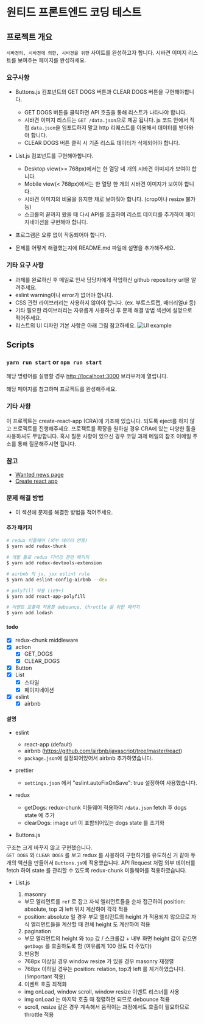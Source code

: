 # 원티드 프론트엔드 코딩 테스트

## 프로젝트 개요

`시바견의, 시바견에 의한, 시바견을 위한` 사이트를 완성하고자 합니다.
시바견 이미지 리스트를 보여주는 페이지를 완성하세요.

### 요구사항

- Buttons.js 컴포넌트의 GET DOGS 버튼과 CLEAR DOGS 버튼을 구현해야합니다.

  - GET DOGS 버튼을 클릭하면 API 호출을 통해 리스트가 나타나야 합니다.
  - 시바견 이미지 리스트는 `GET /data.json`으로 제공 됩니다. js 코드 안에서 직접 `data.json`을 임포트하지 말고 http 리퀘스트를 이용해서 데이터를 받아와야 합니다.
  - CLEAR DOGS 버튼 클릭 시 기존 리스트 데이터가 삭제되어야 합니다.

- List.js 컴포넌트를 구현해아합니다.

  - Desktop view(>= 768px)에서는 한 열당 네 개의 시바견 이미지가 보여야 합니다.
  - Mobile view(< 768px)에서는 한 열당 한 개의 시바견 이미지가 보여야 합니다.
  - 시바견 이미지의 비율을 유지한 채로 보여줘야 합니다. (crop이나 resize 불가능)
  - 스크롤의 끝까지 왔을 때 다시 API를 호출하여 리스트 데이터를 추가하여 페이지네이션을 구현해야 합니다.

- 프로그램은 오류 없이 작동되어야 합니다.
- 문제를 어떻게 해결했는지에 README.md 파일에 설명을 추가해주세요.

### 기타 요구 사항

- 과제를 완료하신 후 메일로 인사 담당자에게 작업하신 github repository url을 알려주세요.
- eslint warning이나 error가 없어야 합니다.
- CSS 관련 라이브러리는 사용하지 않아야 합니다. (ex. 부트스트랩, 매터리얼ui 등)
- 기타 필요한 라이브러리는 자유롭게 사용하신 후 문제 해결 방법 섹션에 설명으로 적어주세요.
- 리스트의 UI 디자인 기본 사항은 아래 그림 참고하세요.
  ![UI example](https://s3.ap-northeast-2.amazonaws.com/wanted-public/sample.jpg)

## Scripts

### `yarn run start` or `npm run start`

해당 명령어를 실행할 경우 [http://localhost:3000](http://localhost:3000) 브라우저에 열립니다.

해당 페이지를 참고하며 프로젝트를 완성해주세요.

### 기타 사항

이 프로젝트는 create-react-app (CRA)에 기초해 있습니다. 되도록 eject를 하지 않고 프로젝트를 진행해주세요.
프로젝트를 확장을 원하실 경우 CRA에 있는 다양한 툴을 사용하셔도 무방합니다.
혹시 질문 사항이 있으신 경우 코딩 과제 메일의 참조 이메일 주소를 통해 질문해주시면 됩니다.

### 참고

- [Wanted news page](https://www.wanted.co.kr/news)
- [Create react app](https://facebook.github.io/create-react-app/)

### 문제 해결 방법

- 이 섹션에 문제를 해결한 방법을 적어주세요.

#### 추가 패키지

```bash
# redux 미들웨어 (외부 데이터 연동)
$ yarn add redux-thunk

# 개발 툴로 redux 디버깅 관련 패키지
$ yarn add redux-devtools-extension

# airbnb 의 js, jsx eslint rule
$ yarn add eslint-config-airbnb --dev

# polyfill 적용 (ie9+)
$ yarn add react-app-polyfill

# 이벤트 호출에 적용할 debounce, throttle 을 위한 패키지
$ yarn add lodash
```

#### todo

- [x] redux-chunk middleware
- [x] action
  - [x] GET_DOGS
  - [x] CLEAR_DOGS
- [x] Button
- [x] List
  - [x] 스타일
  - [x] 페이지네이션
- [x] eslint
  - [x] airbnb

#### 설명

- eslint

  - react-app (default)
  - airbnb (https://github.com/airbnb/javascript/tree/master/react)
  - `package.json`에 설정되어있어서 airbnb 추가하였습니다.

- prettier

  - `settings.json` 에서 "eslint.autoFixOnSave": true 설정하여 사용했습니다.

- redux

  - getDogs: redux-chunk 미들웨어 적용하여 `/data.json` fetch 후 dogs state 에 추가
  - clearDogs: image url 이 포함되어있는 dogs state 를 초기화

- Buttons.js

구조는 크게 바꾸지 않고 구현했습니다.  
`GET DOGS` 와 `CLEAR DOGS` 를 보고 redux 를 사용하여 구현하기를 유도하신 거 같아 두 개의 액션을 만들어서 `Buttons.js`에 적용했습니다. API Request 처럼 외부 데이터를 fetch 하여 state 를 관리할 수 있도록 redux-chunk 미들웨어를 적용하였습니다.

- List.js

  1. masonry

  - 부모 엘리먼트를 `ref` 로 잡고 자식 엘리먼트들을 순차 접근하여 position: absolute, top 과 left 위치 계산하여 각각 적용
  - position: absolute 일 경우 부모 엘리먼트의 height 가 적용되지 않으므로 자식 엘리먼트들을 계산할 때 전체 height 도 계산하여 적용

  2. pagination

  - 부모 엘리먼트의 height 와 top 값 / 스크롤값 + 내부 화면 height 값이 같으면 `getDogs` 를 호출하도록 함 (여유롭게 100 정도 더 주었다)

  3. 반응형

  - 768px 이상일 경우 window resize 가 있을 경우 masonry 재정렬
  - 768px 이하일 경우는 position: relation, top과 left 를 제거하였습니다. (!important 적용)

  4. 이벤트 호출 최적화

  - img onLoad, window scroll, window resize 이벤트 리스너를 사용
  - img onLoad 는 마지막 호출 때 정렬하면 되므로 debounce 적용
  - scroll, resize 같은 경우 계속해서 움직이는 과정에서도 호출이 필요하므로 throttle 적용
